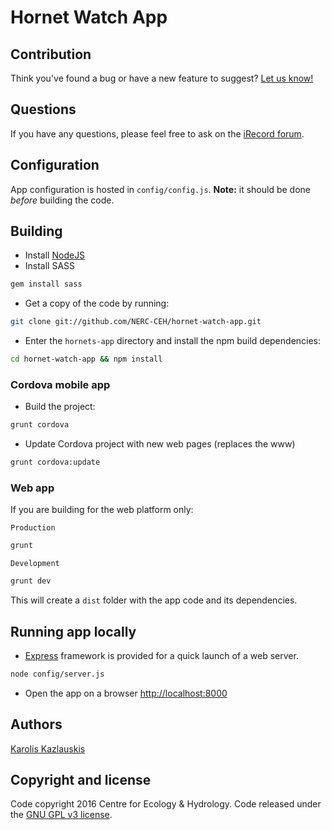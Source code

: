 # Hornet Watch App

## Contribution

Think you've found a bug or have a new feature to suggest?
[Let us know!](https://github.com/NERC-CEH/hornet-watch-app/issues)

## Questions

If you have any questions, please feel free to ask on the
[iRecord forum](http://www.irecord.org.uk).


## Configuration

App configuration is hosted in `config/config.js`. **Note:** it should be done
 *before* building the code.


## Building

- Install [NodeJS](http://nodejs.org/)
- Install SASS 

```bash
gem install sass
```

- Get a copy of the code by running:

```bash
git clone git://github.com/NERC-CEH/hornet-watch-app.git
```

- Enter the `hornets-app` directory and install the npm build dependencies:

```bash
cd hornet-watch-app && npm install
```


### Cordova mobile app

- Build the project:

```bash
grunt cordova
```

- Update Cordova project with new web pages (replaces the www)

```bash
grunt cordova:update
```

### Web app

If you are building for the web platform only:

`Production`

```bash
grunt
```

`Development`

```bash
grunt dev
```

This will create a `dist` folder with the app code and its dependencies.


## Running app locally

- [Express](http://expressjs.com/) framework is provided for a quick
launch of a web server.

```bash
node config/server.js
```

- Open the app on a browser [http://localhost:8000](http://localhost:8000)


## Authors

[Karolis Kazlauskis](https://github.com/kazlauskis)


## Copyright and license

Code copyright 2016 Centre for Ecology & Hydrology.
Code released under the [GNU GPL v3 license](LICENSE).
